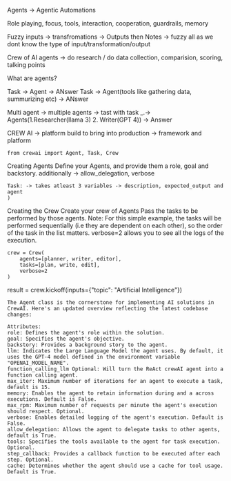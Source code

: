 Agents -> Agentic Automations

Role playing, focus, tools, interaction, cooperation, guardrails, memory

Fuzzy inputs -> transfromations -> Outputs then Notes -> fuzzy all as we dont know the type of input/transformation/output

Crew of AI agents -> do research / do data collection, comparision, scoring, talking points

What are agents?

Task -> Agent -> ANswer
Task -> Agent(tools like gathering data, summurizing etc) -> ANswer

Multi agent -> multiple agents -> tast with task _.-> Agents(1.Researcher(llama 3) 2. Writer(GPT 4)) -> Answer

CREW AI -> platform build to bring into production -> framework and platform
~~~~~~~~~~~~~~~~~~~~~~~~~~~~~~~~~~~~~~~~~~~~~~~~~~~~~~~~~~~~~~~~~~~~~~~~~~~~
from crewai import Agent, Task, Crew

~~~~~~~~~~~~~~~~~~~~~~~~~~~~~~~~~~~~~~~~~~~~~~~~~~~~~~~~~~~~~~~~~~~~~~~~~~~~
Creating Agents
Define your Agents, and provide them a role, goal and backstory. additionally ->  allow_delegation, verbose
~~~~~~~~~~~~~~~~~~~~~~~~~~~~~~~~~~~~~~~~~~~~~~~~~~~~~~~~~~~~~~~~~~~~~~~~~~~~
Task: -> takes atleast 3 variables -> description, expected_output and agent
)
~~~~~~~~~~~~~~~~~~~~~~~~~~~~~~~~~~~~~~~~~~~~~~~~~~~~~~~~~~~~~~~~~~~~~~~~~~~~
Creating the Crew
Create your crew of Agents
Pass the tasks to be performed by those agents.
Note: For this simple example, the tasks will be performed sequentially (i.e they are dependent on each other), so the order of the task in the list matters.
verbose=2 allows you to see all the logs of the execution.

~~~~~~~~~~~~~~~~~~~~~~~~~~~~~~~~~~~~~~~~~~~~~~~~~~~~~~~~~~~~~~~~~~~~~~~~~~~~
crew = Crew(
    agents=[planner, writer, editor],
    tasks=[plan, write, edit],
    verbose=2
)

~~~~~~~~~~~~~~~~~~~~~~~~~~~~~~~~~~~~~~~~~~~~~~~~~~~~~~~~~~~~~~~~~~~~~~~~~~~~
result = crew.kickoff(inputs={"topic": "Artificial Intelligence"})

~~~~~~~~~~~~~~~~~~~~~~~~~~~~~~~~~~~~~~~~~~~~~~~~~~~~~~~~~~~~~~~~~~~~~~~~~~~~
The Agent class is the cornerstone for implementing AI solutions in CrewAI. Here's an updated overview reflecting the latest codebase changes:

Attributes:
role: Defines the agent's role within the solution.
goal: Specifies the agent's objective.
backstory: Provides a background story to the agent.
llm: Indicates the Large Language Model the agent uses. By default, it uses the GPT-4 model defined in the environment variable "OPENAI_MODEL_NAME".
function_calling_llm Optional: Will turn the ReAct crewAI agent into a function calling agent.
max_iter: Maximum number of iterations for an agent to execute a task, default is 15.
memory: Enables the agent to retain information during and a across executions. Default is False.
max_rpm: Maximum number of requests per minute the agent's execution should respect. Optional.
verbose: Enables detailed logging of the agent's execution. Default is False.
allow_delegation: Allows the agent to delegate tasks to other agents, default is True.
tools: Specifies the tools available to the agent for task execution. Optional.
step_callback: Provides a callback function to be executed after each step. Optional.
cache: Determines whether the agent should use a cache for tool usage. Default is True.

